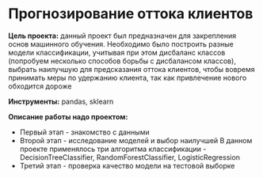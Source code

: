 # Прогнозирование оттока клиентов
**Цель проекта:** данный проект был предназначен для закрепления основ машинного обучения. Необходимо было построить разные модели классификации, учитывая при этом дисбаланс классов (попробуем несколько способов борьбы с дисбалансом классов), выбрать наилучшую для предсказания оттока клиентов, чтобы вовремя принимать меры по удержанию клиента, так как привлечение нового обходится дороже

**Инструменты:** pandas, sklearn

**Описание работы надо проектом:**
- Первый этап - знакомство с данными
- Второй этап - исследование моделей и выбор наилучшей В данном проекте применялось три алгоритма классификации - DecisionTreeClassifier,  RandomForestClassifier, LogisticRegression 
- Третий этап - проверка качество модели на тестовой выборке
